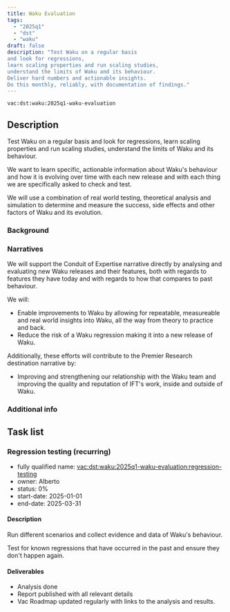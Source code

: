 ```yaml
---
title: Waku Evaluation
tags:
  - "2025q1"
  - "dst"
  - "waku"
draft: false
description: "Test Waku on a regular basis
and look for regressions,
learn scaling properties and run scaling studies,
understand the limits of Waku and its behaviour.
Deliver hard numbers and actionable insights.
Do this monthly, reliably, with documentation of findings."
---
```


`vac:dst:waku:2025q1-waku-evaluation`

## Description
Test Waku on a regular basis
and look for regressions,
learn scaling properties and run scaling studies,
understand the limits of Waku and its behaviour.

We want to learn specific, actionable information
about Waku's behaviour
and how it is evolving over time
with each new release
and with each thing we are specifically asked to check and test.

We will use a combination of real world testing,
theoretical analysis and simulation
to determine and measure the success,
side effects and other factors of Waku and its evolution.

### Background

### Narratives
We will support the Conduit of Expertise narrative directly
by analysing and evaluating new Waku releases and their features,
both with regards to features they have today
and with regards to how that compares to past behaviour.

We will:

* Enable improvements to Waku
  by allowing for repeatable, measureable
  and real world insights into Waku,
  all the way from theory to practice and back.
* Reduce the risk of a Waku regression
  making it into a new release of Waku.

Additionally, these efforts will contribute
to the Premier Research destination narrative by:

* Improving and strengthening our relationship with the Waku team
  and improving the quality and reputation of IFT's work, inside
  and outside of Waku.

### Additional info

## Task list

### Regression testing (recurring)

* fully qualified name: <vac:dst:waku:2025q1-waku-evaluation:regression-testing>
* owner: Alberto
* status: 0%
* start-date: 2025-01-01
* end-date: 2025-03-31

#### Description
Run different scenarios
and collect evidence and data
of Waku's behaviour.

Test for known regressions
that have occurred in the past
and ensure they don't happen again.

#### Deliverables
* Analysis done
* Report published with all relevant details
* Vac Roadmap updated regularly
  with links to the analysis and results.